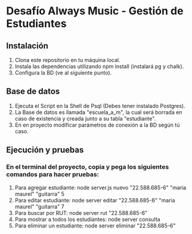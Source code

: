 # Desafío Always Music - Gestión de Estudiantes

## Instalación

1. Clona este repositorio en tu máquina local.
2. Instala las dependencias utilizando npm install (instalará pg y chalk).
3. Configura la BD (ve al siguiente punto).

## Base de datos

1. Ejecuta el Script en la Shell de Psql (Debes tener instalado Postgres).
2. La Base de datos es llamada "escuela_a_m", la cual será borrada en caso de existencia y creada junto a su tabla "estudiante".
3. En en proyecto modificar parámetros de conexión a la BD según tú caso.

## Ejecución y pruebas

### En el terminal del proyecto, copia y pega los siguientes comandos para hacer pruebas:

1. Para agregar estudiante: node server.js nuevo "22.588.685-6" "maria maurel" "guitarra" 5 
2. Para editar estudiante: node server editar "22.588.685-6" "maria maurel" "guitarra" 7
3. Para buscar por RUT: node server rut "22.588.685-6"
4. Para mostrar a todos los estudiantes: node server consulta 
5. Para eliminar un estudiante: node server eliminar "22.588.685-6"


